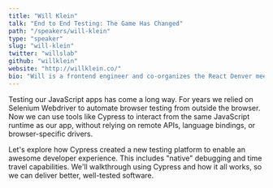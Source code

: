```yaml
---
title: "Will Klein"
talk: "End to End Testing: The Game Has Changed"
path: "/speakers/will-klein"
type: "speaker"
slug: "will-klein"
twitter: "willslab"
github: "willklein"
website: "http://willklein.co/"
bio: "Will is a frontend engineer and co-organizes the React Denver meetup. He loves sharing what he can with the community, whether its organizing events, giving talks, or mentoring others. He is proud to be a father and husband, and lives on a healthy diet of coffee and ice cream in Longmont, Colorado."
---
```


<p>Testing our JavaScript apps has come a long way. For years we relied on Selenium Webdriver to automate browser testing from outside the browser. Now we can use tools like Cypress to interact from the same JavaScript runtime as our app, without relying on remote APIs, language bindings, or browser-specific drivers.</p><p>Let's explore how Cypress created a new testing platform to enable an awesome developer experience. This includes "native" debugging and time travel capabilities. We'll walkthrough using Cypress and how it all works, so we can deliver better, well-tested software.</p>